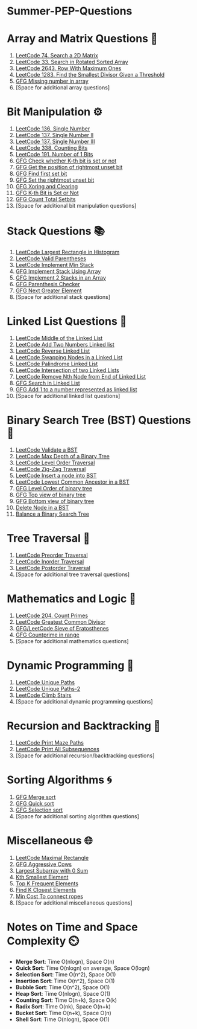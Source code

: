 # Summer-PEP-Questions

# Array and Matrix Questions 🧮
1. [LeetCode 74. Search a 2D Matrix](https://leetcode.com/problems/search-a-2d-matrix/)
2. [LeetCode 33. Search in Rotated Sorted Array](https://leetcode.com/problems/search-in-rotated-sorted-array/)
3. [LeetCode 2643. Row With Maximum Ones](https://leetcode.com/problems/row-with-maximum-ones/)
4. [LeetCode 1283. Find the Smallest Divisor Given a Threshold](https://leetcode.com/problems/find-the-smallest-divisor-given-a-threshold/)
5. [GFG Missing number in array](https://www.geeksforgeeks.org/find-the-missing-number/)
6. [Space for additional array questions]

# Bit Manipulation ⚙️
1. [LeetCode 136. Single Number](https://leetcode.com/problems/single-number/)
2. [LeetCode 137. Single Number II](https://leetcode.com/problems/single-number-ii/)
3. [LeetCode 137. Single Number III](https://leetcode.com/problems/single-number-iii/)
4. [LeetCode 338. Counting Bits](https://leetcode.com/problems/counting-bits/)
5. [LeetCode 191. Number of 1 Bits](https://leetcode.com/problems/number-of-1-bits/)
6. [GFG Check whether K-th bit is set or not](https://www.geeksforgeeks.org/check-whether-k-th-bit-set-not/)
7. [GFG Get the position of rightmost unset bit](https://www.geeksforgeeks.org/position-of-rightmost-set-bit/)
8. [GFG Find first set bit](https://www.geeksforgeeks.org/find-position-of-the-only-set-bit/)
9. [GFG Set the rightmost unset bit](https://www.geeksforgeeks.org/set-rightmost-unset-bit/)
10. [GFG Xoring and Clearing](https://www.geeksforgeeks.org/find-rightmost-set-bit/)
11. [GFG K-th Bit is Set or Not](https://www.geeksforgeeks.org/check-whether-the-k-th-bit-is-set-or-not/)
12. [GFG Count Total Setbits](https://www.geeksforgeeks.org/count-total-set-bits-in-all-numbers-from-1-to-n/)
13. [Space for additional bit manipulation questions]

# Stack Questions 📚
1. [LeetCode Largest Rectangle in Histogram](https://leetcode.com/problems/largest-rectangle-in-histogram/)
2. [LeetCode Valid Parentheses](https://leetcode.com/problems/valid-parentheses/)
3. [LeetCode Implement Min Stack](https://leetcode.com/problems/min-stack/)
4. [GFG Implement Stack Using Array](https://www.geeksforgeeks.org/stack-data-structure-introduction-program/)
5. [GFG Implement 2 Stacks in an Array](https://www.geeksforgeeks.org/implement-two-stacks-in-an-array/)
6. [GFG Parenthesis Checker](https://www.geeksforgeeks.org/check-for-balanced-parentheses-in-an-expression/)
7. [GFG Next Greater Element](https://www.geeksforgeeks.org/next-greater-element/)
8. [Space for additional stack questions]

# Linked List Questions 🔗
1. [LeetCode Middle of the Linked List](https://leetcode.com/problems/middle-of-the-linked-list/)
2. [LeetCode Add Two Numbers Linked list](https://leetcode.com/problems/add-two-numbers/)
3. [LeetCode Reverse Linked List](https://leetcode.com/problems/reverse-linked-list/)
4. [LeetCode Swapping Nodes in a Linked List](https://leetcode.com/problems/swapping-nodes-in-a-linked-list/)
5. [LeetCode Palindrome Linked List](https://leetcode.com/problems/palindrome-linked-list/)
6. [LeetCode Intersection of two Linked Lists](https://leetcode.com/problems/intersection-of-two-linked-lists/)
7. [LeetCode Remove Nth Node from End of Linked List](https://leetcode.com/problems/remove-nth-node-from-end-of-list/)
8. [GFG Search in Linked List](https://www.geeksforgeeks.org/search-an-element-in-a-linked-list-iterative-and-recursive/)
9. [GFG Add 1 to a number represented as linked list](https://www.geeksforgeeks.org/add-1-to-a-number-represented-as-linked-list/)
10. [Space for additional linked list questions]

# Binary Search Tree (BST) Questions 🌳
1. [LeetCode Validate a BST](https://leetcode.com/problems/validate-binary-search-tree/)
2. [LeetCode Max Depth of a Binary Tree](https://leetcode.com/problems/maximum-depth-of-binary-tree/)
3. [LeetCode Level Order Traversal](https://leetcode.com/problems/binary-tree-level-order-traversal/)
4. [LeetCode Zig-Zag Traversal](https://leetcode.com/problems/binary-tree-zigzag-level-order-traversal/)
5. [LeetCode Insert a node into BST](https://leetcode.com/problems/insert-into-a-binary-search-tree/)
6. [LeetCode Lowest Common Ancestor in a BST](https://leetcode.com/problems/lowest-common-ancestor-of-a-binary-search-tree/)
7. [GFG Level Order of binary tree](https://www.geeksforgeeks.org/level-order-tree-traversal/)
8. [GFG Top view of binary tree](https://www.geeksforgeeks.org/print-nodes-top-view-binary-tree/)
9. [GFG Bottom view of binary tree](https://www.geeksforgeeks.org/bottom-view-binary-tree/)
10. [Delete Node in a BST](https://leetcode.com/problems/delete-node-in-a-bst/description/)
11. [Balance a Binary Search Tree](https://leetcode.com/problems/balance-a-binary-search-tree/description/)

# Tree Traversal 🌲
1. [LeetCode Preorder Traversal](https://leetcode.com/problems/binary-tree-preorder-traversal/)
2. [LeetCode Inorder Traversal](https://leetcode.com/problems/binary-tree-inorder-traversal/)
3. [LeetCode Postorder Traversal](https://leetcode.com/problems/binary-tree-postorder-traversal/)
4. [Space for additional tree traversal questions]

# Mathematics and Logic 🧠
1. [LeetCode 204. Count Primes](https://leetcode.com/problems/count-primes/)
2. [LeetCode Greatest Common Divisor](https://leetcode.com/problems/greatest-common-divisor-of-strings/)
3. [GFG/LeetCode Sieve of Eratosthenes](https://www.geeksforgeeks.org/sieve-of-eratosthenes/)
4. [GFG Countprime in range](https://www.geeksforgeeks.org/count-number-of-prime-numbers-in-range-l-r/)
5. [Space for additional mathematics questions]

# Dynamic Programming 📝
1. [LeetCode Unique Paths](https://leetcode.com/problems/unique-paths/)
2. [LeetCode Unique Paths-2](https://leetcode.com/problems/unique-paths-ii/)
3. [LeetCode Climb Stairs](https://leetcode.com/problems/climbing-stairs/)
4. [Space for additional dynamic programming questions]

# Recursion and Backtracking 🔄
1. [LeetCode Print Maze Paths](https://www.geeksforgeeks.org/print-all-possible-paths-from-top-left-to-bottom-right-of-a-mxn-matrix/)
2. [LeetCode Print All Subsequences](https://www.geeksforgeeks.org/print-subsequences-string/)
3. [Space for additional recursion/backtracking questions]

# Sorting Algorithms 🌀
1. [GFG Merge sort](https://www.geeksforgeeks.org/merge-sort/)
2. [GFG Quick sort](https://www.geeksforgeeks.org/quick-sort/)
3. [GFG Selection sort](https://www.geeksforgeeks.org/selection-sort/)
4. [Space for additional sorting algorithm questions]

# Miscellaneous 🌐
1. [LeetCode Maximal Rectangle](https://leetcode.com/problems/maximal-rectangle/)
2. [GFG Aggressive Cows](https://www.geeksforgeeks.org/aggressive-cows-greedy-algorithm/)
3. [Largest Subarray with 0 Sum](https://www.geeksforgeeks.org/largest-subarray-with-0-sum/)
4. [Kth Smallest Element](https://www.geeksforgeeks.org/kth-smallestlargest-element-unsorted-array/)
5. [Top K Frequent Elements](https://leetcode.com/problems/top-k-frequent-elements/)
6. [Find K Closest Elements](https://leetcode.com/problems/find-k-closest-elements/)
7. [Min Cost To connect ropes](https://www.geeksforgeeks.org/connect-n-ropes-minimum-cost/)
8. [Space for additional miscellaneous questions]

# Notes on Time and Space Complexity ⏲️
- **Merge Sort**: Time O(nlogn), Space O(n)
- **Quick Sort**: Time O(nlogn) on average, Space O(logn)
- **Selection Sort**: Time O(n^2), Space O(1)
- **Insertion Sort**: Time O(n^2), Space O(1)
- **Bubble Sort**: Time O(n^2), Space O(1)
- **Heap Sort**: Time O(nlogn), Space O(1)
- **Counting Sort**: Time O(n+k), Space O(k)
- **Radix Sort**: Time O(nk), Space O(n+k)
- **Bucket Sort**: Time O(n+k), Space O(n)
- **Shell Sort**: Time O(nlogn), Space O(1)

